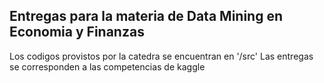 ## Entregas para la materia de Data Mining en Economia y Finanzas

Los codigos provistos por la catedra se encuentran en '/src'
Las entregas se corresponden a las competencias de kaggle
